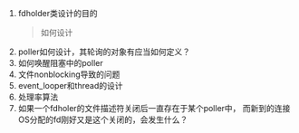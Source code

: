 1. fdholder类设计的目的
   > 如何设计
2. poller如何设计，其轮询的对象有应当如何定义？
3. 如何唤醒阻塞中的poller
4. 文件nonblocking导致的问题
5. event_looper和thread的设计
6. 处理率算法
7. 如果一个fdholer的文件描述符关闭后一直存在于某个poller中， 而新到的连接OS分配的fd刚好又是这个关闭的，会发生什么？